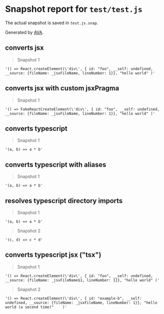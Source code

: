 # Snapshot report for `test/test.js`

The actual snapshot is saved in `test.js.snap`.

Generated by [AVA](https://avajs.dev).

## converts jsx

> Snapshot 1

    '() => React.createElement(\'div\', { id: "foo", __self: undefined, __source: {fileName: _jsxFileName, lineNumber: 1}}, "hello world" )'

## converts jsx with custom jsxPragma

> Snapshot 1

    '() => FakeReactCreateElement(\'div\', { id: "foo", __self: undefined, __source: {fileName: _jsxFileName, lineNumber: 1}}, "hello world" )'

## converts typescript

> Snapshot 1

    '(a, b) => a * b'

## converts typescript with aliases

> Snapshot 1

    '(a, b) => a * b'

## resolves typescript directory imports

> Snapshot 1

    '(a, b) => a * b'

> Snapshot 2

    '(c, d) => c * d'

## converts typescript jsx ("tsx")

> Snapshot 1

    '() => React.createElement(\'div\', { id: "foo", __self: undefined, __source: {fileName: _jsxFileName$1, lineNumber: 1}}, "hello world" )'

> Snapshot 2

    '() => React.createElement(\'div\', { id: "example-b", __self: undefined, __source: {fileName: _jsxFileName, lineNumber: 1}}, "hello world (a second time)"    )'
